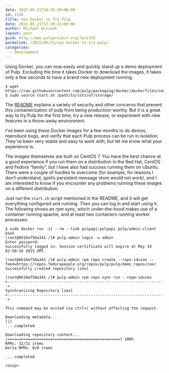 ```yaml
---
date: 2015-05-21T20:55:50+00:00
id: 1156
title: Use Docker to Try Pulp
date: 2015-05-21T17:20:21+00:00
author: Michael Hrivnak
layout: post
guid: http://www.pulpproject.org/?p=1156
permalink: /2015/05/21/use-docker-to-try-pulp/
categories:
  - Development
---
```

<!-- more -->
Using Docker, you can now easily and quickly stand up a demo deployment of Pulp. Excluding the time it takes Docker to download the images, it takes only a few seconds to have a brand new deployment running.

    
    $ wget https://raw.githubusercontent.com/pulp/packaging/docker/dockerfiles/centos/start.sh
    $ sudo source start.sh /path/to/lots/of/storage/
    

The [README](https://github.com/pulp/packaging/tree/docker/dockerfiles/centos) explains a variety of security and other concerns that prevent this containerization of pulp from being production-worthy. But it is a great way to try Pulp for the first time, try a new release, or experiment with new features in a throw-away environment.

I&#8217;ve been using these Docker images for a few months to do demos, reproduce bugs, and verify that each Pulp process can be run in isolation. They&#8217;ve been very stable and easy to work with, but let me know what your experience is.

The images themselves are built on CentOS 7. You have the best chance at a good experience if you run them on a distribution in the Red Hat, CentOS and Fedora &#8220;family&#8221;, but I have also had success running them on Ubuntu. There were a couple of hurdles to overcome (for example, for reasons I don&#8217;t understand, qpid&#8217;s persistent message store would not work), and I am interested to know if you encounter any problems running these images on a different distribution.

Just run the `start.sh` script mentioned in the README, and it will get everything configured and running. Then you can log in and start using it. The following shows an rpm sync, which under-the-hood makes use of a container running apache, and at least two containers running worker processes:

    
    $ sudo docker run -it --rm --link pulpapi:pulpapi pulp/admin-client bash
    [root@6610af58a341 /]# pulp-admin login -u admin
    Enter password:
    Successfully logged in. Session certificate will expire at May 19 02:50:16 2015 GMT.
    
    [root@6610af58a341 /]# pulp-admin rpm repo create --repo-id=zoo --feed=https://repos.fedorapeople.org/repos/pulp/pulp/demo_repos/zoo/
    Successfully created repository [zoo]
    
    [root@6610af58a341 /]# pulp-admin rpm repo sync run --repo-id=zoo
    +----------------------------------------------------------------------+
    Synchronizing Repository [zoo]
    +----------------------------------------------------------------------+
    
    This command may be exited via ctrl+c without affecting the request.
    
    Downloading metadata...
    [|]
    ... completed
    
    Downloading repository content...
    [==================================================] 100%
    RPMs: 32/32 items
    Delta RPMs: 0/0 items
    
    ... completed
    
    <snip>

